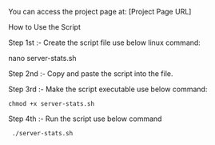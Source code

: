 
You can access the project page at: [Project Page URL]

How to Use the Script

Step 1st :-  Create the script file use below linux command:

   nano server-stats.sh

Step 2nd  :- Copy and paste the script into the file.

Step 3rd  :-  Make the script executable use below command:

    chmod +x server-stats.sh

Step 4th   :- Run the script use below command

     ./server-stats.sh


